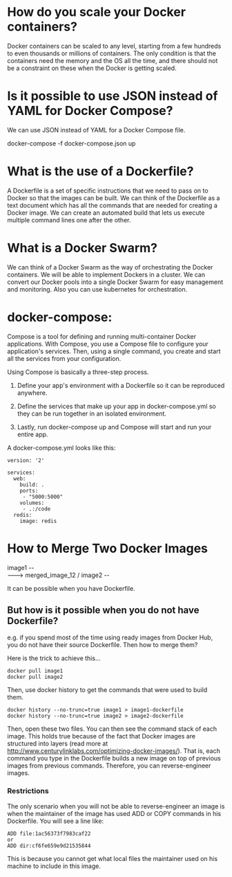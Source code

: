 # How do you scale your Docker containers?

Docker containers can be scaled to any level, starting from a few hundreds to even thousands or millions of containers. The only condition is that the containers need the memory and the OS all the time, and there should not be a constraint on these when the Docker is getting scaled.

# Is it possible to use JSON instead of YAML for Docker Compose?

We can use JSON instead of YAML for a Docker Compose file.

docker-compose -f docker-compose.json up

# What is the use of a Dockerfile?

A Dockerfile is a set of specific instructions that we need to pass on to Docker so that the images can be built. We can think of the Dockerfile as a text document which has all the commands that are needed for creating a Docker image. We can create an automated build that lets us execute multiple command lines one after the other.

# What is a Docker Swarm?

We can think of a Docker Swarm as the way of orchestrating the Docker containers. We will be able to implement Dockers in a cluster. We can convert our Docker pools into a single Docker Swarm for easy management and monitoring. Also you can use kubernetes for orchestration.

# docker-compose:

Compose is a tool for defining and running multi-container Docker applications. With Compose, you use a Compose file to configure your application's services. Then, using a single command, you create and start all the services from your configuration.

Using Compose is basically a three-step process.

1. Define your app's environment with a Dockerfile so it can be reproduced anywhere.

2. Define the services that make up your app in docker-compose.yml so they can be run together in an isolated environment.

3. Lastly, run docker-compose up and Compose will start and run your entire app.

A docker-compose.yml looks like this:

```
version: '2'

services:
  web:
    build: .
    ports:
     - "5000:5000"
    volumes:
     - .:/code
  redis:
    image: redis
```

# How to Merge Two Docker Images

image1 --
            \
             ---> merged_image_12
            /
image2 --


It can be possible when you have Dockerfile.

## But how is it possible when you do not have Dockerfile?
e.g. if you spend most of the time using ready images from Docker Hub, you do not have their source Dockerfile. Then how to merge them?

Here is the trick to achieve this...

```
docker pull image1
docker pull image2
```

Then, use docker history to get the commands that were used to build them.

```
docker history --no-trunc=true image1 > image1-dockerfile
docker history --no-trunc=true image2 > image2-dockerfile
```

Then, open these two files. You can then see the command stack of each image. This holds true because of the fact that Docker images are structured into layers (read more at http://www.centurylinklabs.com/optimizing-docker-images/). That is, each command you type in the Dockerfile builds a new image on top of previous images from previous commands. Therefore, you can reverse-engineer images.

### Restrictions

The only scenario when you will not be able to reverse-engineer an image is when the maintainer of the image has used ADD or COPY commands in his Dockerfile. You will see a line like:

```
ADD file:1ac56373f7983caf22
or 
ADD dir:cf6fe659e9d21535844
```

This is because you cannot get what local files the maintainer used on his machine to include in this image.


